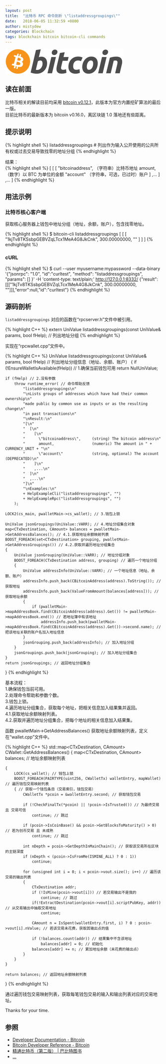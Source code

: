 ```yaml
---
layout: post
title:  "比特币 RPC 命令剖析 \"listaddressgroupings\""
date:   2018-06-05 11:32:59 +0800
author: mistydew
categories: Blockchain
tags: blockchain bitcoin bitcoin-cli commands
---
```

![bitcoin](/images/20180504/bitcoin.svg)

## 读在前面
比特币相关的解读目前均采用 [bitcoin v0.12.1](https://github.com/bitcoin/bitcoin/tree/v0.12.1)，此版本为官方内置挖矿算法的最后一版。<br>
目前比特币的最新版本为 bitcoin v0.16.0，离区块链 1.0 落地还有些距离。

## 提示说明

{% highlight shell %}
listaddressgroupings # 列出作为输入公开使用的公共所有权或过去交易导致找零的地址分组
{% endhighlight %}

结果：<br>
{% highlight shell %}
[
  [
    [
      "bitcoinaddress",     （字符串）比特币地址
      amount,                 （数字）以 BTC 为单位的金额
      "account"             （字符串，可选，已过时）账户
    ]
    ,...
  ]
  ,...
]
{% endhighlight %}

## 用法示例

### 比特币核心客户端

获取核心服务器上钱包中地址分组（地址，余额，账户），包含找零地址。

{% highlight shell %}
$ bitcoin-cli listaddressgroupings
[
  [
    [
      "1kjTv8TKSsbpGEBVZqLTcx1MeA4G8JkCnk", 
      300.00000000, 
      ""
    ]
  ]
]
{% endhighlight %}

### cURL

{% highlight shell %}
$ curl --user myusername:mypassword --data-binary '{"jsonrpc": "1.0", "id":"curltest", "method": "listaddressgroupings", "params": [] }' -H 'content-type: text/plain;' http://127.0.0.1:8332/
{"result":[[["1kjTv8TKSsbpGEBVZqLTcx1MeA4G8JkCnk", 300.00000000, ""]]],"error":null,"id":"curltest"}
{% endhighlight %}

## 源码剖析
`listaddressgroupings` 对应的函数在“rpcserver.h”文件中被引用。

{% highlight C++ %}
extern UniValue listaddressgroupings(const UniValue& params, bool fHelp); // 列出地址分组
{% endhighlight %}

实现在“rpcwallet.cpp”文件中。

{% highlight C++ %}
UniValue listaddressgroupings(const UniValue& params, bool fHelp) // 列出地址分组信息（地址、余额、账户）
{
    if (!EnsureWalletIsAvailable(fHelp)) // 1.确保当前钱包可用
        return NullUniValue;
    
    if (fHelp) // 2.没有参数
        throw runtime_error( // 命令帮助反馈
            "listaddressgroupings\n"
            "\nLists groups of addresses which have had their common ownership\n"
            "made public by common use as inputs or as the resulting change\n"
            "in past transactions\n"
            "\nResult:\n"
            "[\n"
            "  [\n"
            "    [\n"
            "      \"bitcoinaddress\",     (string) The bitcoin address\n"
            "      amount,                 (numeric) The amount in " + CURRENCY_UNIT + "\n"
            "      \"account\"             (string, optional) The account (DEPRECATED)\n"
            "    ]\n"
            "    ,...\n"
            "  ]\n"
            "  ,...\n"
            "]\n"
            "\nExamples:\n"
            + HelpExampleCli("listaddressgroupings", "")
            + HelpExampleRpc("listaddressgroupings", "")
        );

    LOCK2(cs_main, pwalletMain->cs_wallet); // 3.钱包上锁

    UniValue jsonGroupings(UniValue::VARR); // 4.地址分组集合对象
    map<CTxDestination, CAmount> balances = pwalletMain->GetAddressBalances(); // 4.1.获取地址余额映射列表
    BOOST_FOREACH(set<CTxDestination> grouping, pwalletMain->GetAddressGroupings()) // 4.2.获取并遍历地址分组集合
    {
        UniValue jsonGrouping(UniValue::VARR); // 地址分组对象
        BOOST_FOREACH(CTxDestination address, grouping) // 遍历一个地址分组
        {
            UniValue addressInfo(UniValue::VARR); // 一个地址信息（地址、余额、账户）
            addressInfo.push_back(CBitcoinAddress(address).ToString()); // 获取地址
            addressInfo.push_back(ValueFromAmount(balances[address])); // 获取地址余额
            {
                if (pwalletMain->mapAddressBook.find(CBitcoinAddress(address).Get()) != pwalletMain->mapAddressBook.end()) // 若地址簿中有该地址
                    addressInfo.push_back(pwalletMain->mapAddressBook.find(CBitcoinAddress(address).Get())->second.name); // 把该地址关联的账户名加入地址信息
            }
            jsonGrouping.push_back(addressInfo); // 加入地址分组
        }
        jsonGroupings.push_back(jsonGrouping); // 加入地址分组集合
    }
    return jsonGroupings; // 返回地址分组集合
}
{% endhighlight %}

基本流程：<br>
1.确保钱包当前可用。<br>
2.处理命令帮助和参数个数。<br>
3.钱包上锁。<br>
4.遍历地址分组集合，获取每个地址，把相关信息加入结果集并返回。<br>
4.1.获取地址余额映射列表。<br>
4.2.获取并遍历地址分组集合，把每个地址的相关信息加入结果集。<br>

函数 pwalletMain->GetAddressBalances() 获取地址余额映射列表，定义在“wallet.cpp”文件中。

{% highlight C++ %}
std::map<CTxDestination, CAmount> CWallet::GetAddressBalances()
{
    map<CTxDestination, CAmount> balances; // 地址余额映射列表

    {
        LOCK(cs_wallet); // 钱包上锁
        BOOST_FOREACH(PAIRTYPE(uint256, CWalletTx) walletEntry, mapWallet) // 遍历钱包交易映射列表
        { // 获取一个钱包条目（交易索引，钱包交易）
            CWalletTx *pcoin = &walletEntry.second; // 获取钱包交易

            if (!CheckFinalTx(*pcoin) || !pcoin->IsTrusted()) // 为最终交易 且 交易可信
                continue; // 跳过

            if (pcoin->IsCoinBase() && pcoin->GetBlocksToMaturity() > 0) // 若为创币交易 且 未成熟
                continue; // 跳过

            int nDepth = pcoin->GetDepthInMainChain(); // 获取该交易所在区块的主链深度
            if (nDepth < (pcoin->IsFromMe(ISMINE_ALL) ? 0 : 1))
                continue;

            for (unsigned int i = 0; i < pcoin->vout.size(); i++) // 遍历该交易的输出列表
            {
                CTxDestination addr;
                if (!IsMine(pcoin->vout[i])) // 若交易输出不是我的
                    continue; // 跳过
                if(!ExtractDestination(pcoin->vout[i].scriptPubKey, addr)) // 从交易输出中抽取交易地址
                    continue;

                CAmount n = IsSpent(walletEntry.first, i) ? 0 : pcoin->vout[i].nValue; // 若该交易未花费，获取其输出点的值

                if (!balances.count(addr)) // 结果集中不含该地址
                    balances[addr] = 0; // 初始化
                balances[addr] += n; // 累加地址余额（未花费的输出点）
            }
        }
    }

    return balances; // 返回地址余额映射列表
}
{% endhighlight %}

通过遍历钱包交易映射列表，获取每笔钱包交易的输入和输出列表对应的交易地址。

Thanks for your time.

## 参照
* [Developer Documentation - Bitcoin](https://bitcoin.org/en/developer-documentation)
* [Bitcoin Developer Reference - Bitcoin](https://bitcoin.org/en/developer-reference#listaddressgroupings)
* [精通比特币（第二版） \| 巴比特图书](http://book.8btc.com/masterbitcoin2cn)
* [...](https://github.com/mistydew/blockchain)
